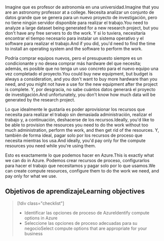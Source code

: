 <span data-ttu-id="66dff-101">Imagine que es profesor de astronomía en una universidad.</span><span class="sxs-lookup"><span data-stu-id="66dff-101">Imagine that you are an astronomy professor at a college.</span></span> <span data-ttu-id="66dff-102">Necesita analizar un conjunto de datos grande que se genera para un nuevo proyecto de investigación, pero no tiene ningún servidor disponible para realizar el trabajo.</span><span class="sxs-lookup"><span data-stu-id="66dff-102">You need to analyze a large dataset being generated for a new research project, but you don't have any free servers to do the work.</span></span> <span data-ttu-id="66dff-103">Y si lo tuviera, necesitaría encontrar el tiempo necesario para instalar un sistema operativo y el software para realizar el trabajo.</span><span class="sxs-lookup"><span data-stu-id="66dff-103">And if you did, you'd need to find the time to install an operating system and the software to perform the work.</span></span> 

<span data-ttu-id="66dff-104">Podría comprar equipos nuevos, pero el presupuesto siempre es un condicionante y no desea comprar más hardware del que necesita; además, es posible que no tenga un uso concreto para el nuevo equipo una vez completado el proyecto.</span><span class="sxs-lookup"><span data-stu-id="66dff-104">You could buy new equipment, but budget is always a consideration, and you don't want to buy more hardware than you need, and you might not have a use for the new equipment after the project is complete.</span></span> <span data-ttu-id="66dff-105">Y, por desgracia, no sabe cuántos datos generará el proyecto de investigación.</span><span class="sxs-lookup"><span data-stu-id="66dff-105">And unfortunately, you don't know how much data will be generated by the research project.</span></span>

<span data-ttu-id="66dff-106">Lo que idealmente le gustaría es poder aprovisionar los recursos que necesita para realizar el trabajo sin demasiada administración, realizar el trabajo y, a continuación, deshacerse de los recursos.</span><span class="sxs-lookup"><span data-stu-id="66dff-106">Ideally, you'd like to be able to provision the resources you need to do the work without too much administration, perform the work, and then get rid of the resources.</span></span> <span data-ttu-id="66dff-107">Y, también de forma ideal, pagar solo por los recursos de proceso que necesita mientras los usa.</span><span class="sxs-lookup"><span data-stu-id="66dff-107">And ideally, you'd pay only for the compute resources you need while you're using them.</span></span>

<span data-ttu-id="66dff-108">Esto es exactamente lo que podemos hacer en Azure.</span><span class="sxs-lookup"><span data-stu-id="66dff-108">This is exactly what we can do in Azure.</span></span> <span data-ttu-id="66dff-109">Podemos crear recursos de proceso, configurarlos para hacer el trabajo que necesitamos y pagar solo por lo que usamos.</span><span class="sxs-lookup"><span data-stu-id="66dff-109">We can create compute resources, configure them to do the work we need, and pay only for what we use.</span></span>

## <a name="learning-objectives"></a><span data-ttu-id="66dff-110">Objetivos de aprendizaje</span><span class="sxs-lookup"><span data-stu-id="66dff-110">Learning objectives</span></span>
> [!div class="checklist"]
> * <span data-ttu-id="66dff-111">Identificar las opciones de proceso de Azure</span><span class="sxs-lookup"><span data-stu-id="66dff-111">Identify compute options in Azure</span></span>
> * <span data-ttu-id="66dff-112">Seleccione las opciones de proceso adecuadas para su negocio</span><span class="sxs-lookup"><span data-stu-id="66dff-112">Select compute options that are appropriate for your business</span></span>
